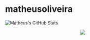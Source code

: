 # matheusoliveira

![Matheus's GitHub Stats](https://github-readme-stats.vercel.app/api?username=matheusoliveira&show_icons=true&theme=radical)

<div align="center">
  <img src="https://github-readme-stats.vercel.app/api?username=matheusoliveira&show_icons=true&theme=radical" />
</div>

